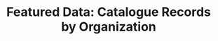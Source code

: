 ---
layout: visualization
title:  'Featured Data: Catalogue Records by Organization'
published:   true
source:
  name: BC Data Catalogue
  url: https://catalogue.data.gov.bc.ca/dataset/bc-data-catalogue-content
iframe_url: "../extra/vis3/"
order: 4
---
